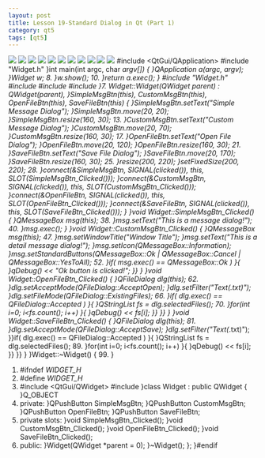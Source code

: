 ```yaml
---
layout: post
title: Lesson 19-Standard Dialog in Qt (Part 1)
category: qt5
tags: [qt5]
---
```

![](/md_blog/public/assets/2021-07-25/24becc4d41299cba9aff655dddb00933.png)
![](/md_blog/public/assets/2021-07-25/b53b3dc0e363b8bdbb2d009eb35df880.png)
![](/md_blog/public/assets/2021-07-25/745c059a53568da5aff2117fbbff6060.png)
![](/md_blog/public/assets/2021-07-25/b66ea59c2dbff83641fb89463aeb2bb9.png)
![](/md_blog/public/assets/2021-07-25/2cc185efc9483fc417935042bb977909.png)
![](/md_blog/public/assets/2021-07-25/5a73b1da7fde824b7318fd3576ef2050.png)
![](/md_blog/public/assets/2021-07-25/02922b32d8f8f516feb42e30c86487d2.png)
![](/md_blog/public/assets/2021-07-25/a4ab73c91ae390229e5c056827f57b9c.png)
![](/md_blog/public/assets/2021-07-25/8c3e75b1a0fe68df302b4f7b5d2a49c6.png)
![](/md_blog/public/assets/2021-07-25/916ffe5939f05670874ee50dfb9ad569.png)
![](/md_blog/public/assets/2021-07-25/c763efe2f7438c24df8bb01dad4afaa5.png)
#include <QtGui/QApplication>
#include "Widget.h"
}int main(int argc, char *argv[])
{
}QApplication a(argc, argv);
}Widget w;
8. }w.show();
10. }return a.exec();
}
#include "Widget.h"
#include <QDebug>
#include <QMessageBox>
#include <QFileDialog>
}7. Widget::Widget(QWidget *parent) : QWidget(parent),
}SimpleMsgBtn(this), CustomMsgBtn(this), OpenFileBtn(this), SaveFileBtn(this)
{
}SimpleMsgBtn.setText("Simple Message Dialog");
}SimpleMsgBtn.move(20, 20);
}SimpleMsgBtn.resize(160, 30);
13. }CustomMsgBtn.setText("Custom Message Dialog");
}CustomMsgBtn.move(20, 70);
}CustomMsgBtn.resize(160, 30);
17. }OpenFileBtn.setText("Open File Dialog");
}OpenFileBtn.move(20, 120);
}OpenFileBtn.resize(160, 30);
21. }SaveFileBtn.setText("Save File Dialog");
}SaveFileBtn.move(20, 170);
}SaveFileBtn.resize(160, 30);
25. }resize(200, 220);
}setFixedSize(200, 220);
28. }connect(&SimpleMsgBtn, SIGNAL(clicked()), this, SLOT(SimpleMsgBtn_Clicked()));
}connect(&CustomMsgBtn, SIGNAL(clicked()), this, SLOT(CustomMsgBtn_Clicked()));
}connect(&OpenFileBtn, SIGNAL(clicked()), this, SLOT(OpenFileBtn_Clicked()));
}connect(&SaveFileBtn, SIGNAL(clicked()), this, SLOT(SaveFileBtn_Clicked()));
}
}void Widget::SimpleMsgBtn_Clicked()
{
}QMessageBox msg(this);
38. }msg.setText("This is a message dialog!");
40. }msg.exec();
}
}void Widget::CustomMsgBtn_Clicked()
{
}QMessageBox msg(this);
47. }msg.setWindowTitle("Window Title");
}msg.setText("This is a detail message dialog!");
}msg.setIcon(QMessageBox::Information);
}msg.setStandardButtons(QMessageBox::Ok | QMessageBox::Cancel | QMessageBox::YesToAll);
52. }if( msg.exec() == QMessageBox::Ok )
}{
}qDebug() << "Ok button is clicked!";
}}
}
}void Widget::OpenFileBtn_Clicked()
{
}QFileDialog dlg(this);
62. }dlg.setAcceptMode(QFileDialog::AcceptOpen);
}dlg.setFilter("Text(*.txt)");
}dlg.setFileMode(QFileDialog::ExistingFiles);
66. }if( dlg.exec() == QFileDialog::Accepted )
}{
}QStringList fs = dlg.selectedFiles();
70. }for(int i=0; i<fs.count(); i++)
}{
}qDebug() << fs[i];
}}
}}
}
}void Widget::SaveFileBtn_Clicked()
{
}QFileDialog dlg(this);
81. }dlg.setAcceptMode(QFileDialog::AcceptSave);
}dlg.setFilter("Text(*.txt)");
}}if( dlg.exec() == QFileDialog::Accepted )
}{
}QStringList fs = dlg.selectedFiles();
89. }for(int i=0; i<fs.count(); i++)
}{
}qDebug() << fs[i];
}}
}}
}
}Widget::~Widget()
{
99. }
1. #ifndef _WIDGET_H_
2. #define _WIDGET_H_
3. #include <QtGui/QWidget>
#include <QPushButton>
}class Widget : public QWidget
{
}Q_OBJECT
10. private:
}QPushButton SimpleMsgBtn;
}QPushButton CustomMsgBtn;
}QPushButton OpenFileBtn;
}QPushButton SaveFileBtn;
15. private slots:
}void SimpleMsgBtn_Clicked();
}void CustomMsgBtn_Clicked();
}void OpenFileBtn_Clicked();
}void SaveFileBtn_Clicked();
20. public:
}Widget(QWidget *parent = 0);
}~Widget();
};
}#endif